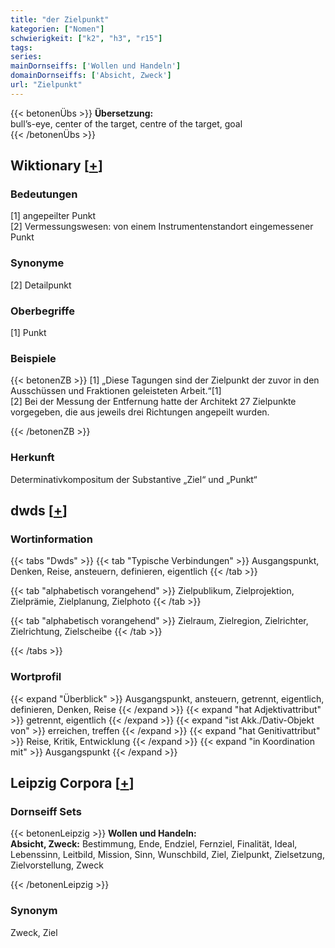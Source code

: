 ```yaml
---
title: "der Zielpunkt"
kategorien: ["Nomen"]
schwierigkeit: ["k2", "h3", "r15"]
tags:
series:
mainDornseiffs: ['Wollen und Handeln']
domainDornseiffs: ['Absicht, Zweck']
url: "Zielpunkt"
---
```


{{< betonenÜbs >}}
**Übersetzung:**  
bull’s-eye, center of the target, centre of the target, goal  
{{< /betonenÜbs >}}

## Wiktionary [[+](https://de.wiktionary.org/wiki/Zielpunkt)]

### Bedeutungen
[1] angepeilter Punkt  
[2] Vermessungswesen: von einem Instrumentenstandort eingemessener Punkt  

### Synonyme
[2] Detailpunkt  

### Oberbegriffe
[1] Punkt  

### Beispiele
{{< betonenZB >}}
[1] „Diese Tagungen sind der Zielpunkt der zuvor in den Ausschüssen und Fraktionen geleisteten Arbeit.“[1]  
[2] Bei der Messung der Entfernung hatte der Architekt 27 Zielpunkte vorgegeben, die aus jeweils drei Richtungen angepeilt wurden.  

{{< /betonenZB >}}
### Herkunft
Determinativkompositum der Substantive „Ziel“ und „Punkt“  



## dwds [[+](https://www.dwds.de/wb/Zielpunkt)]

### Wortinformation
{{< tabs "Dwds" >}}
{{< tab "Typische Verbindungen" >}}
Ausgangspunkt, Denken, Reise, ansteuern, definieren, eigentlich
{{< /tab >}}

{{< tab "alphabetisch vorangehend" >}}
Zielpublikum, Zielprojektion, Zielprämie, Zielplanung, Zielphoto
{{< /tab >}}

{{< tab "alphabetisch vorangehend" >}}
Zielraum, Zielregion, Zielrichter, Zielrichtung, Zielscheibe
{{< /tab >}}

{{< /tabs >}}

### Wortprofil
{{< expand "Überblick" >}} Ausgangspunkt, ansteuern, getrennt, eigentlich, definieren, Denken, Reise {{< /expand >}}
{{< expand "hat Adjektivattribut" >}} getrennt, eigentlich {{< /expand >}}
{{< expand "ist Akk./Dativ-Objekt von" >}} erreichen, treffen {{< /expand >}}
{{< expand "hat Genitivattribut" >}} Reise, Kritik, Entwicklung {{< /expand >}}
{{< expand "in Koordination mit" >}} Ausgangspunkt {{< /expand >}}

## Leipzig Corpora [[+](https://corpora.uni-leipzig.de/en/res?word=Zielpunkt&corpusId=deu_newscrawl-public_2018)]

### Dornseiff Sets
{{< betonenLeipzig >}}
**Wollen und Handeln:**  
**Absicht, Zweck:** Bestimmung, Ende, Endziel, Fernziel, Finalität, Ideal, Lebenssinn, Leitbild, Mission, Sinn, Wunschbild, Ziel, Zielpunkt, Zielsetzung, Zielvorstellung, Zweck  

{{< /betonenLeipzig >}}

### Synonym
Zweck, Ziel

